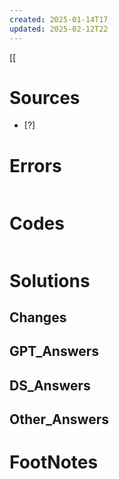 ```yaml
---
created: 2025-01-14T17
updated: 2025-02-12T22
---
```

[[


# Sources

- [?] 


# Errors
```bash

```

# Codes

```python

```


# Solutions

## Changes

## GPT_Answers


## DS_Answers


## Other_Answers



# FootNotes
